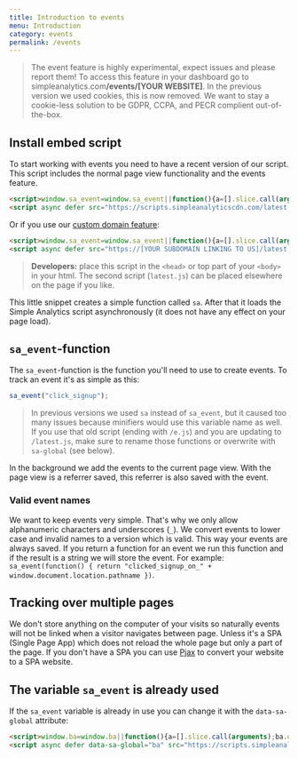 ```yaml
---
title: Introduction to events
menu: Introduction
category: events
permalink: /events
---
```


<blockquote class="red">
  <p>The event feature is highly experimental, expect issues and please report them! To access this feature in your dashboard go to simpleanalytics.com<b>/events/[YOUR WEBSITE]</b>. In the previous version we used cookies, this is now removed. We want to stay a cookie-less solution to be GDPR, CCPA, and PECR complient out-of-the-box.</p>
</blockquote>

## Install embed script

To start working with events you need to have a recent version of our script. This script includes the normal page view functionality and the events feature.

<!-- prettier-ignore -->
```html
<script>window.sa_event=window.sa_event||function(){a=[].slice.call(arguments);sa_event.q?sa_event.q.push(a):sa_event.q=[a]};</script>
<script async defer src="https://scripts.simpleanalyticscdn.com/latest.js"></script>
```

Or if you use our [custom domain feature](/bypass-ad-blockers):

<!-- prettier-ignore -->
```html
<script>window.sa_event=window.sa_event||function(){a=[].slice.call(arguments);sa_event.q?sa_event.q.push(a):sa_event.q=[a]};</script>
<script async defer src="https://[YOUR SUBDOMAIN LINKING TO US]/latest.js"></script>
```

> **Developers:** place this script in the `<head>` or top part of your `<body>` in your html. The second script (`latest.js`) can be placed elsewhere on the page if you like.

This little snippet creates a simple function called `sa`. After that it loads the Simple Analytics script asynchronously (it does not have any effect on your page load).

## `sa_event`-function

The `sa_event`-function is the function you'll need to use to create events. To track an event it's as simple as this:

```js
sa_event("click_signup");
```

> In previous versions we used `sa` instead of `sa_event`, but it caused too many issues because minifiers would use this variable name as well.
> If you use that old script (ending with `/e.js`) and you are updating to `/latest.js`, make sure to rename those functions or overwrite with `sa-global` (see below).

In the background we add the events to the current page view. With the page view is a referrer saved, this referrer is also saved with the event.

### Valid event names

We want to keep events very simple. That's why we only allow alphanumeric characters and underscores (`_`). We convert events to lower case and invalid names to a version which is valid. This way your events are always saved. If you return a function for an event we run this function and if the result is a string we will store the event. For example: `sa_event(function() { return "clicked_signup_on_" + window.document.location.pathname })`.

## Tracking over multiple pages

We don't store anything on the computer of your visits so naturally events will not be linked when a visitor navigates between page. Unless it's a SPA (Single Page App) which does not reload the whole page but only a part of the page. If you don't have a SPA you can use [Pjax](https://github.com/MoOx/pjax/) to convert your website to a SPA website.

## The variable `sa_event` is already used

If the `sa_event` variable is already in use you can change it with the `data-sa-global` attribute:

<!-- prettier-ignore -->
```html
<script>window.ba=window.ba||function(){a=[].slice.call(arguments);ba.q?ba.q.push(a):ba.q=[a]};</script>
<script async defer data-sa-global="ba" src="https://scripts.simpleanalyticscdn.com/latest.js"></script>
```
